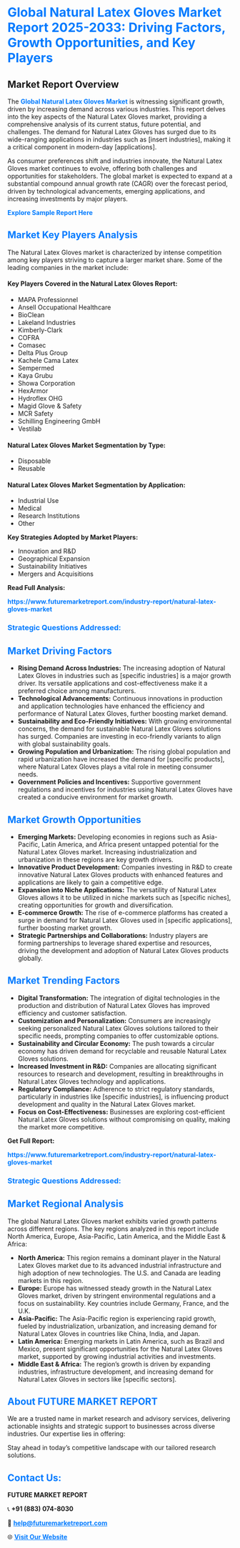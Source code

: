 <h1 style="color: #007BFF;">Global Natural Latex Gloves Market Report 2025-2033: Driving Factors, Growth Opportunities, and Key Players</h1>

<section id="overview">
<h2>Market Report Overview</h2>
<p>The <a href="https://www.futuremarketreport.com/industry-report/natural-latex-gloves-market" style="color: #007BFF; text-decoration: none;"><strong>Global Natural Latex Gloves Market</strong></a> is witnessing significant growth, driven by increasing demand across various industries. This report delves into the key aspects of the Natural Latex Gloves market, providing a comprehensive analysis of its current status, future potential, and challenges. The demand for Natural Latex Gloves has surged due to its wide-ranging applications in industries such as [insert industries], making it a critical component in modern-day [applications].</p>
<p>As consumer preferences shift and industries innovate, the Natural Latex Gloves market continues to evolve, offering both challenges and opportunities for stakeholders. The global market is expected to expand at a substantial compound annual growth rate (CAGR) over the forecast period, driven by technological advancements, emerging applications, and increasing investments by major players.</p>
</section>

<section id="overview">
<p><a href="https://www.futuremarketreport.com/request-sample/reportId=90337" style="color: #007BFF; text-decoration: none;"><strong>Explore Sample Report Here</strong></a></p>
</section>

<section id="key-players">
<h2 style="color: #007BFF;">Market Key Players Analysis</h2>
<p>The Natural Latex Gloves market is characterized by intense competition among key players striving to capture a larger market share. Some of the leading companies in the market include:</p>
<h4>Key Players Covered in the Natural Latex Gloves Report:</h4>
<ul><li>MAPA Professionnel</li><li>Ansell Occupational Healthcare</li><li>BioClean</li><li>Lakeland Industries</li><li>Kimberly-Clark</li><li>COFRA</li><li>Comasec</li><li>Delta Plus Group</li><li>Kachele Cama Latex</li><li>Sempermed</li><li>Kaya Grubu</li><li>Showa Corporation</li><li>HexArmor</li><li>Hydroflex OHG</li><li>Magid Glove &amp; Safety</li><li>MCR Safety</li><li>Schilling Engineering GmbH</li><li>Vestilab</li></ul>
<h4>Natural Latex Gloves Market Segmentation by Type:</h4>
<ul><li>Disposable</li><li>Reusable</li></ul>

<h4>Natural Latex Gloves Market Segmentation by Application:</h4>
<ul><li>Industrial Use</li><li>Medical</li><li>Research Institutions</li><li>Other</li></ul>
<p><strong>Key Strategies Adopted by Market Players:</strong></p>
<ul>
<li>Innovation and R&D</li>
<li>Geographical Expansion</li>
<li>Sustainability Initiatives</li>
<li>Mergers and Acquisitions</li>
</ul>
</section>

<section>
<p><strong>Read Full Analysis: </strong></p><a href="https://www.futuremarketreport.com/industry-report/natural-latex-gloves-market" style="color: #007BFF; text-decoration: none;"><strong>https://www.futuremarketreport.com/industry-report/natural-latex-gloves-market</strong></a>
<h3 style="color: #007BFF;">Strategic Questions Addressed:</h3>
</section>

<section id="driving-factors">
<h2 style="color: #007BFF;">Market Driving Factors</h2>
<ul>
<li><strong>Rising Demand Across Industries:</strong> The increasing adoption of Natural Latex Gloves in industries such as [specific industries] is a major growth driver. Its versatile applications and cost-effectiveness make it a preferred choice among manufacturers.</li>
<li><strong>Technological Advancements:</strong> Continuous innovations in production and application technologies have enhanced the efficiency and performance of Natural Latex Gloves, further boosting market demand.</li>
<li><strong>Sustainability and Eco-Friendly Initiatives:</strong> With growing environmental concerns, the demand for sustainable Natural Latex Gloves solutions has surged. Companies are investing in eco-friendly variants to align with global sustainability goals.</li>
<li><strong>Growing Population and Urbanization:</strong> The rising global population and rapid urbanization have increased the demand for [specific products], where Natural Latex Gloves plays a vital role in meeting consumer needs.</li>
<li><strong>Government Policies and Incentives:</strong> Supportive government regulations and incentives for industries using Natural Latex Gloves have created a conducive environment for market growth.</li>
</ul>
</section>

<section id="growth-opportunities">
<h2 style="color: #007BFF;">Market Growth Opportunities</h2>
<ul>
<li><strong>Emerging Markets:</strong> Developing economies in regions such as Asia-Pacific, Latin America, and Africa present untapped potential for the Natural Latex Gloves market. Increasing industrialization and urbanization in these regions are key growth drivers.</li>
<li><strong>Innovative Product Development:</strong> Companies investing in R&D to create innovative Natural Latex Gloves products with enhanced features and applications are likely to gain a competitive edge.</li>
<li><strong>Expansion into Niche Applications:</strong> The versatility of Natural Latex Gloves allows it to be utilized in niche markets such as [specific niches], creating opportunities for growth and diversification.</li>
<li><strong>E-commerce Growth:</strong> The rise of e-commerce platforms has created a surge in demand for Natural Latex Gloves used in [specific applications], further boosting market growth.</li>
<li><strong>Strategic Partnerships and Collaborations:</strong> Industry players are forming partnerships to leverage shared expertise and resources, driving the development and adoption of Natural Latex Gloves products globally.</li>
</ul>
</section>

<section id="trending-factors">
<h2 style="color: #007BFF;">Market Trending Factors</h2>
<ul>
<li><strong>Digital Transformation:</strong> The integration of digital technologies in the production and distribution of Natural Latex Gloves has improved efficiency and customer satisfaction.</li>
<li><strong>Customization and Personalization:</strong> Consumers are increasingly seeking personalized Natural Latex Gloves solutions tailored to their specific needs, prompting companies to offer customizable options.</li>
<li><strong>Sustainability and Circular Economy:</strong> The push towards a circular economy has driven demand for recyclable and reusable Natural Latex Gloves solutions.</li>
<li><strong>Increased Investment in R&D:</strong> Companies are allocating significant resources to research and development, resulting in breakthroughs in Natural Latex Gloves technology and applications.</li>
<li><strong>Regulatory Compliance:</strong> Adherence to strict regulatory standards, particularly in industries like [specific industries], is influencing product development and quality in the Natural Latex Gloves market.</li>
<li><strong>Focus on Cost-Effectiveness:</strong> Businesses are exploring cost-efficient Natural Latex Gloves solutions without compromising on quality, making the market more competitive.</li>
</ul>
</section>

<section>
<p><strong>Get Full Report: </strong></p><a href="https://www.futuremarketreport.com/industry-report/natural-latex-gloves-market" style="color: #007BFF; text-decoration: none;"><strong>https://www.futuremarketreport.com/industry-report/natural-latex-gloves-market</strong></a>
<h3 style="color: #007BFF;">Strategic Questions Addressed:</h3>
</section>


<section id="regional-analysis">
<h2 style="color: #007BFF;">Market Regional Analysis</h2>
<p>The global Natural Latex Gloves market exhibits varied growth patterns across different regions. The key regions analyzed in this report include North America, Europe, Asia-Pacific, Latin America, and the Middle East & Africa:</p>
<ul>
<li><strong>North America:</strong> This region remains a dominant player in the Natural Latex Gloves market due to its advanced industrial infrastructure and high adoption of new technologies. The U.S. and Canada are leading markets in this region.</li>
<li><strong>Europe:</strong> Europe has witnessed steady growth in the Natural Latex Gloves market, driven by stringent environmental regulations and a focus on sustainability. Key countries include Germany, France, and the U.K.</li>
<li><strong>Asia-Pacific:</strong> The Asia-Pacific region is experiencing rapid growth, fueled by industrialization, urbanization, and increasing demand for Natural Latex Gloves in countries like China, India, and Japan.</li>
<li><strong>Latin America:</strong> Emerging markets in Latin America, such as Brazil and Mexico, present significant opportunities for the Natural Latex Gloves market, supported by growing industrial activities and investments.</li>
<li><strong>Middle East & Africa:</strong> The region’s growth is driven by expanding industries, infrastructure development, and increasing demand for Natural Latex Gloves in sectors like [specific sectors].</li>
</ul>
</section>

<footer>
<h2 style="color: #007BFF;">About FUTURE MARKET REPORT</h2>
<p>We are a trusted name in market research and advisory services, delivering actionable insights and strategic support to businesses across diverse industries. Our expertise lies in offering:</p>

<p>Stay ahead in today’s competitive landscape with our tailored research solutions.</p>

<h2 style="color: #007BFF;">Contact Us:</h2>
<p><strong>FUTURE MARKET REPORT</strong></p>
<p>📞 <strong>+91 (883) 074-8030</strong></p>
<p>📧 <strong><a href="mailto:help@futuremarketreport.com" style="color: #007BFF;">help@futuremarketreport.com</a></strong></p>
<p>🌐 <strong><a href="https://www.futuremarketreport.com/" style="color: #007BFF;">Visit Our Website</a></strong></p>
</footer>